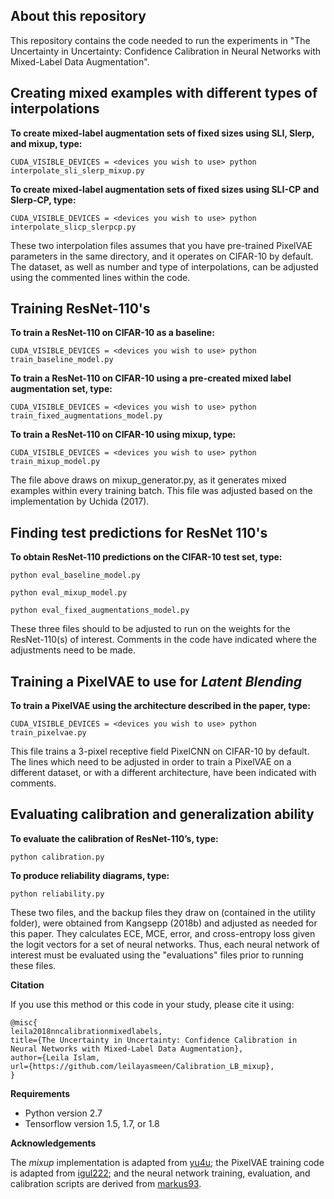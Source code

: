 ## About this repository

This repository contains the code needed to run the experiments in "The Uncertainty in Uncertainty: Confidence Calibration in Neural Networks with Mixed-Label Data Augmentation".

## Creating mixed examples with different types of interpolations
**To create mixed-label augmentation sets of fixed sizes using SLI, Slerp, and mixup, type:**

`CUDA_VISIBLE_DEVICES = <devices you wish to use> python interpolate_sli_slerp_mixup.py`

**To create mixed-label augmentation sets of fixed sizes using SLI-CP and Slerp-CP, type:**

`CUDA_VISIBLE_DEVICES = <devices you wish to use> python interpolate_slicp_slerpcp.py`

These two interpolation files assumes that you have pre-trained PixelVAE parameters in the same directory, and it operates on CIFAR-10 by default. The dataset, as well as number and type of interpolations, can be adjusted using the commented lines within the code.

## Training ResNet-110's 

**To train a ResNet-110 on CIFAR-10 as a baseline:**

`CUDA_VISIBLE_DEVICES = <devices you wish to use> python train_baseline_model.py`

**To train a ResNet-110 on CIFAR-10 using a pre-created mixed label augmentation set, type:**

`CUDA_VISIBLE_DEVICES = <devices you wish to use> python train_fixed_augmentations_model.py`

**To train a ResNet-110 on CIFAR-10 using mixup, type:**

`CUDA_VISIBLE_DEVICES = <devices you wish to use> python train_mixup_model.py`

The file above draws on mixup_generator.py, as it generates mixed examples within every training batch. This file was adjusted based on the implementation by Uchida (2017).

## Finding test predictions for ResNet 110's

**To obtain ResNet-110 predictions on the CIFAR-10 test set, type:**

```
python eval_baseline_model.py

python eval_mixup_model.py

python eval_fixed_augmentations_model.py
```

These three files should to be adjusted to run on the weights for the ResNet-110(s) of interest. Comments in the code have indicated where the adjustments need to be made.

## Training a PixelVAE to use for *Latent Blending*
**To train a PixelVAE using the architecture described in the paper, type:**

`CUDA_VISIBLE_DEVICES = <devices you wish to use> python train_pixelvae.py`

This file trains a 3-pixel receptive field PixelCNN on CIFAR-10 by default. The lines which need to be adjusted in order to train a PixelVAE on a different dataset, or with a different architecture, have been indicated with comments.

## Evaluating calibration and generalization ability

**To evaluate the calibration of ResNet-110’s, type:**

`python calibration.py`

**To produce reliability diagrams, type:**

`python reliability.py`

These two files, and the backup files they draw on (contained in the utility folder), were obtained from Kangsepp (2018b) and adjusted as needed for this paper. They calculates ECE, MCE, error, and cross-entropy loss given the logit vectors for a set of neural networks. Thus, each neural network of interest must be evaluated using the "evaluations" files prior to running these files.

**Citation**

If you use this method or this code in your study, please cite it using:

```
@misc{
leila2018nncalibrationmixedlabels,
title={The Uncertainty in Uncertainty: Confidence Calibration in Neural Networks with Mixed-Label Data Augmentation},
author={Leila Islam,
url={https://github.com/leilayasmeen/Calibration_LB_mixup},
}
```

**Requirements**

* Python version 2.7
* Tensorflow version 1.5, 1.7, or 1.8

**Acknowledgements**

The *mixup* implementation is adapted from [yu4u](https://github.com/yu4u/mixup-generator); the PixelVAE training code is adapted from [igul222](https://github.com/igul222/PixelVAE); and the neural network training, evaluation, and calibration scripts are derived from [markus93](https://github.com/markus93/NN_calibration).


